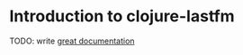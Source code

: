 # Introduction to clojure-lastfm

TODO: write [great documentation](http://jacobian.org/writing/great-documentation/what-to-write/)
